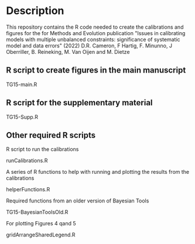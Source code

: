 # Description

This repository contains the R code needed to create the calibrations and figures for the for Methods and Evolution publication "Issues in calibrating models with multiple unbalanced constraints: significance of systematic model and data errors" (2022) D.R. Cameron, F Hartig, F. Minunno, J Oberriller, B. Reineking, M. Van Oijen and M. Dietze 

## R script to create figures in the main manuscript 
TG15-main.R 

## R script for the supplementary material 
TG15-Supp.R

## Other required R scripts 

R script to run the calibrations

runCalibrations.R

A series of R functions to help with running and plotting the results from the calibrations 

helperFunctions.R

Required functions from an older version of Bayesian Tools 

TG15-BayesianToolsOld.R

For plotting Figures 4 qand 5 

gridArrangeSharedLegend.R
